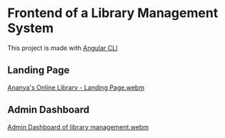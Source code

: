 # Frontend of a Library Management System 

This project is made with [Angular CLI](https://github.com/angular/angular-cli)

## Landing Page
[Ananya's Online Library - Landing Page.webm](https://github.com/ananya-gta/Library-Management-System-Frontend/assets/64327691/6506ef8e-c2f7-4078-990f-f0b81693c395)


## Admin Dashboard
[Admin Dashboard of library management.webm](https://github.com/ananya-gta/Library-Management-System-Frontend/assets/64327691/8746c0d1-9196-4faa-82c7-1254acb2c8f7)
